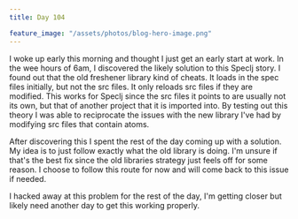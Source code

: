```yaml
---
title: Day 104

feature_image: "/assets/photos/blog-hero-image.png"
---
```


I woke up early this morning and thought I just get an early start at work. In the wee hours of
6am, I discovered the likely solution to this Speclj story. I found out that the old freshener library
kind of cheats. It loads in the spec files initially, but not the src files. It only reloads src
files if they are modified. This works for Speclj since the src files it points to are usually not
its own, but that of another project that it is imported into. By testing out this theory I was able to
reciprocate the issues with the new library I've had by modifying src files that contain atoms.

After discovering this I spent the rest of the day coming up with a solution. My idea is to just
follow exactly what the old library is doing. I'm unsure if that's the best fix since the old
libraries strategy just feels off for some reason. I choose to follow this route for now and will come
back to this issue if needed.

I hacked away at this problem for the rest of the day, I'm getting closer but likely need
another day to get this working properly.